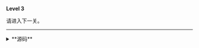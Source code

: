 **Level 3**

请进入下一关。

--------

<details><summary>**源码**</summary>
``` markdown
**Level 3**

请进入下一关。
```
</details>
